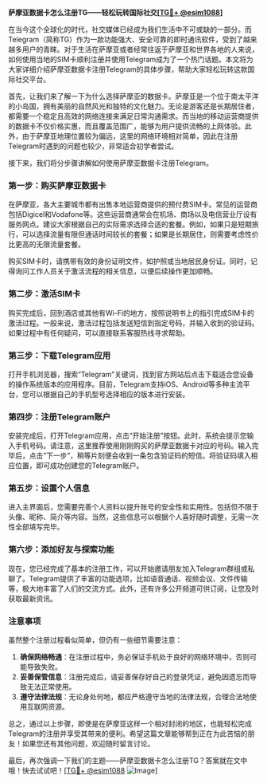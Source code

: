 **萨摩亚数据卡怎么注册TG——轻松玩转国际社交[[TG💪+ @esim1088](https://t.me/s/esim1088)]**

在当今这个全球化的时代，社交媒体已经成为我们生活中不可或缺的一部分。而Telegram（简称TG）作为一款功能强大、安全可靠的即时通讯软件，受到了越来越多用户的青睐。对于生活在萨摩亚或者经常往返于萨摩亚和世界各地的人来说，如何使用当地的SIM卡顺利注册并使用Telegram成为了一个热门话题。本文将为大家详细介绍萨摩亚数据卡注册Telegram的具体步骤，帮助大家轻松玩转这款国际社交平台。

首先，让我们来了解一下为什么选择萨摩亚的数据卡。萨摩亚是一个位于南太平洋的小岛国，拥有美丽的自然风光和独特的文化魅力。无论是游客还是长期居住者，都需要一个稳定且高效的网络连接来满足日常沟通需求。而当地的移动运营商提供的数据卡不仅价格实惠，而且覆盖范围广，能够为用户提供流畅的上网体验。此外，由于萨摩亚地理位置较为偏远，这里的网络环境相对简单，因此在注册Telegram时遇到的问题也较少，非常适合初学者尝试。

接下来，我们将分步骤讲解如何使用萨摩亚数据卡注册Telegram。

### 第一步：购买萨摩亚数据卡

在萨摩亚，各大主要城市都有出售本地运营商提供的预付费SIM卡。常见的运营商包括Digicel和Vodafone等。这些运营商通常会在机场、商场以及电信营业厅设有服务网点。建议大家根据自己的实际需求选择合适的套餐。例如，如果只是短期旅行，可以选择流量有限但通话时间较长的套餐；如果是长期居住，则需要考虑性价比更高的无限流量套餐。

购买SIM卡时，请携带有效的身份证明文件，如护照或当地居民身份证。同时，记得询问工作人员关于激活流程的相关信息，以便后续操作更加顺畅。

### 第二步：激活SIM卡

购买完成后，回到酒店或其他有Wi-Fi的地方，按照说明书上的指引完成SIM卡的激活过程。一般来说，激活过程包括发送短信到指定号码，并输入收到的验证码。如果过程中有任何疑问，可以直接联系客服热线寻求帮助。

### 第三步：下载Telegram应用

打开手机浏览器，搜索“Telegram”关键词，找到官方网站后点击下载适合您设备的操作系统版本的应用程序。目前，Telegram支持iOS、Android等多种主流平台，您可以根据自己的手机型号选择相应的版本进行安装。

### 第四步：注册Telegram账户

安装完成后，打开Telegram应用，点击“开始注册”按钮。此时，系统会提示您输入手机号码。请注意，这里推荐使用刚刚购买的萨摩亚数据卡对应的号码。输入完毕后，点击“下一步”，稍等片刻便会收到一条包含验证码的短信。将验证码填入相应位置，即可成功创建您的Telegram账户。

### 第五步：设置个人信息

进入主界面后，您需要完善个人资料以提升账号的安全性和实用性。包括但不限于头像、昵称、简介等内容。当然，这些信息可以根据个人喜好随时调整，无需一次性全部填写完毕。

### 第六步：添加好友与探索功能

现在，您已经完成了基本的注册工作，可以开始邀请朋友加入Telegram群组或私聊了。Telegram提供了丰富的功能选项，比如语音通话、视频会议、文件传输等，极大地丰富了人们的交流方式。此外，还有许多公开频道可供订阅，让您及时获取最新资讯。

### 注意事项

虽然整个注册过程看似简单，但仍有一些细节需要注意：

1. **确保网络畅通**：在注册过程中，务必保证手机处于良好的网络环境中，否则可能导致失败。
2. **妥善保管信息**：注册完成后，请妥善保存好自己的登录凭证，避免因遗忘而导致无法正常使用。
3. **遵守法律法规**：无论身处何地，都应严格遵守当地的法律法规，合理合法地使用互联网资源。

总之，通过以上步骤，即使是在萨摩亚这样一个相对封闭的地区，也能轻松完成Telegram的注册并享受其带来的便利。希望这篇文章能够帮到正在为此苦恼的朋友！如果您还有其他问题，欢迎随时留言讨论。

最后，再次强调一下我们的主题——萨摩亚数据卡怎么注册TG？答案就在文中哦！快去试试吧！[[TG💪+ @esim1088](https://t.me/s/esim1088) ![Image](https://i.postimg.cc/4NQfJmqS/Snipaste-2025-05-13-00-14-12.png)]